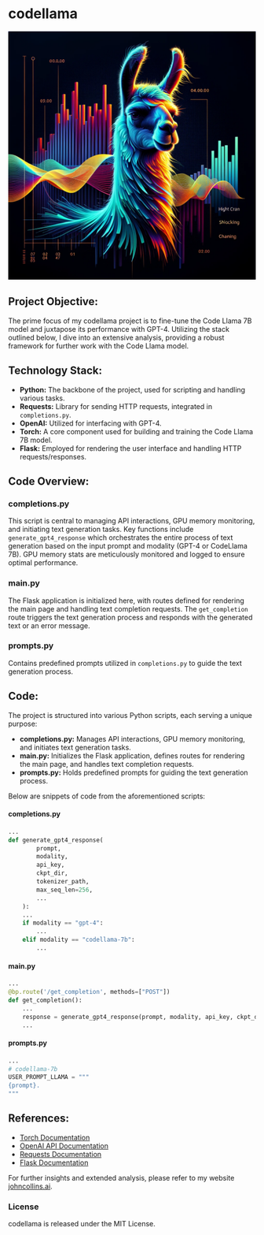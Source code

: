 # codellama

![Code Llama Project](llama.png)

## Project Objective:
The prime focus of my codellama project is to fine-tune the Code Llama 7B model and juxtapose its performance with GPT-4. Utilizing the stack outlined below, I dive into an extensive analysis, providing a robust framework for further work with the Code Llama model.

## Technology Stack:
- **Python:** The backbone of the project, used for scripting and handling various tasks.
- **Requests:** Library for sending HTTP requests, integrated in `completions.py`.
- **OpenAI:** Utilized for interfacing with GPT-4.
- **Torch:** A core component used for building and training the Code Llama 7B model.
- **Flask:** Employed for rendering the user interface and handling HTTP requests/responses.

## Code Overview:

### completions.py
This script is central to managing API interactions, GPU memory monitoring, and initiating text generation tasks. Key functions include `generate_gpt4_response` which orchestrates the entire process of text generation based on the input prompt and modality (GPT-4 or CodeLlama 7B). GPU memory stats are meticulously monitored and logged to ensure optimal performance.

### main.py
The Flask application is initialized here, with routes defined for rendering the main page and handling text completion requests. The `get_completion` route triggers the text generation process and responds with the generated text or an error message.

### prompts.py
Contains predefined prompts utilized in `completions.py` to guide the text generation process.

## Code:

The project is structured into various Python scripts, each serving a unique purpose:

- **completions.py:** Manages API interactions, GPU memory monitoring, and initiates text generation tasks.
- **main.py:** Initializes the Flask application, defines routes for rendering the main page, and handles text completion requests.
- **prompts.py:** Holds predefined prompts for guiding the text generation process.

Below are snippets of code from the aforementioned scripts:

#### completions.py
```python
...
def generate_gpt4_response(
        prompt, 
        modality, 
        api_key, 
        ckpt_dir, 
        tokenizer_path, 
        max_seq_len=256,
        ...
    ):
    ...
    if modality == "gpt-4":
        ...
    elif modality == "codellama-7b":
        ...
```

#### main.py
```python
...
@bp.route('/get_completion', methods=["POST"])
def get_completion():
    ...
    response = generate_gpt4_response(prompt, modality, api_key, ckpt_dir, tokenizer_path)
    ...
```

#### prompts.py
```python
...
# codellama-7b
USER_PROMPT_LLAMA = """
{prompt}. 
"""
```

## References:

- [Torch Documentation](https://pytorch.org/docs/stable/index.html)
- [OpenAI API Documentation](https://platform.openai.com/docs/api-reference/)
- [Requests Documentation](https://docs.python-requests.org/en/latest/)
- [Flask Documentation](https://flask.palletsprojects.com/en/2.1.x/)

For further insights and extended analysis, please refer to my website [johncollins.ai](https://johncollins.ai).

### License
codellama is released under the MIT License.
